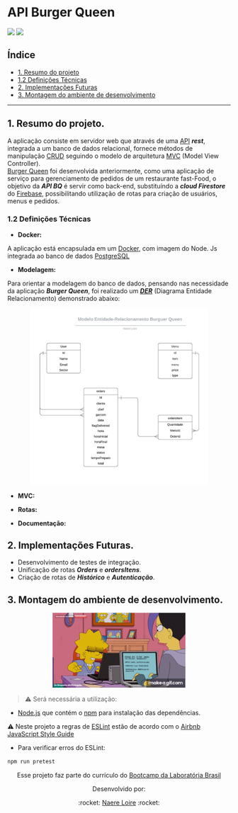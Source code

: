 # API Burger Queen

![](https://img.shields.io/github/languages/top/naereloire/SAP004-burger-queen-api?color=green&label=javascript%20&style=for-the-badge)
![](https://img.shields.io/github/languages/top/naereloire/SAP004-burger-queen-api?color=green&label=node.js&style=for-the-badge)

## Índice

* [1. Resumo do projeto](#1-resumo-do-projeto)
* [1.2 Definições Técnicas](#1.2-definicoes-tecnicas)
* [2. Implementações Futuras](#2-implementacoes-futuras)
* [3. Montagem do ambiente de desenvolvimento](#4-montagem-do-ambiente-de-desenvolvimento)

---

## 1. Resumo do projeto.

A aplicação consiste em servidor web que através de uma  [API](https://medium.com/@rullyalves/o-que-s%C3%A3o-apis-e-requisi%C3%A7%C3%B5es-http-919238f48206) **_rest_**, integrada a um banco de dados relacional, fornece métodos de manipulação [CRUD](https://www.codecademy.com/articles/what-is-crud) seguindo o modelo de arquitetura [MVC](https://www.profissionaisti.com.br/o-conceito-e-as-duvidas-sobre-o-mvc/) (Model View Controller).  
[Burger Queen](https://github.com/naereloire/SAP004-burger-queen) foi desenvolvida anteriormente, como uma aplicação de serviço para gerenciamento de pedidos de um restaurante fast-Food, o objetivo da **_API BQ_** é servir como back-end, substituíndo a **_cloud Firestore_** do [Firebase](https://firebase.google.com/?hl=pt-br&gclid=EAIaIQobChMI1sfkkZ7T6wIVk4aRCh399gXrEAAYASAAEgJ9p_D_BwE), possibilitando utilização de rotas para criação de usuários, menus e pedidos.

### 1.2 Definições Técnicas

* **Docker:**  

A aplicação está encapsulada em um [Docker](https://www.docker.com/), com imagem do Node. Js integrada ao banco de dados [PostgreSQL](https://cloud.google.com/sql/docs/postgres)

* **Modelagem:**

Para orientar a modelagem do banco de dados, pensando nas necessidade da aplicação **_Burger Queen_**, foi realizado um [**_DER_**](https://medium.com/@mauriciogeneroso/banco-de-dados-diagrama-entidade-x-relacionamento-der-5ce497d930db) (Diagrama Entidade Relacionamento) demonstrado abaixo:
<p align="center">
<img src="./imgs/modeloER.jpg" width="400" heigth="400" >
</p>

* **MVC:**

* **Rotas:**
* **Documentação:**

## 2. Implementações Futuras.

* Desenvolvimento de testes de integração.
* Unificação de rotas **_Orders_** e **_ordersItens_**.
* Criação de rotas de **_Histórico_** e **_Autenticação_**.

## 3. Montagem do ambiente de desenvolvimento.

<p align="center">
<img src="./imgs/lisaCoder.gif" width="300" heigth="300"> 
</p>

> :warning: Será necessária a utilização:

* [Node.js](https://nodejs.org/) que contém o [npm](https://docs.npmjs.com/) para instalação das dependências.

:warning: Neste projeto a regras de [ESLint](https://eslint.org/) estão de acordo com o [Airbnb JavaScript Style Guide](https://github.com/armoucar/javascript-style-guide)

* Para verificar erros do ESLint:

``` sh
npm run pretest
```

<p align="center">
Esse projeto faz parte do currículo do <a href="https://www.laboratoria.la/br">Bootcamp da Laboratória Brasil</a>
</p>

<p align="center">
Desenvolvido por: 
<p/>

<p align="center">
:rocket:
 <a href="https://github.com/naereloire">Naere Loire</a> :rocket:
<p/>
